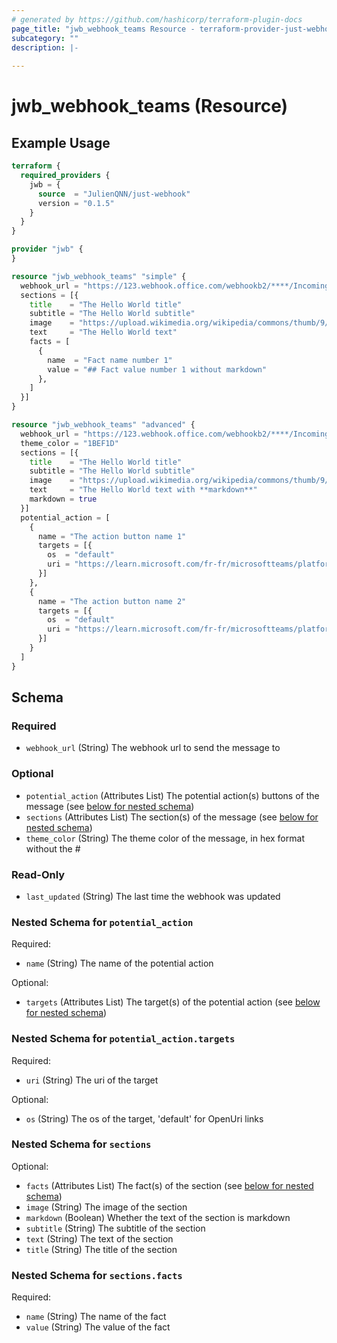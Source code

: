 ```yaml
---
# generated by https://github.com/hashicorp/terraform-plugin-docs
page_title: "jwb_webhook_teams Resource - terraform-provider-just-webhook"
subcategory: ""
description: |-
  
---
```


# jwb_webhook_teams (Resource)



## Example Usage

```terraform
terraform {
  required_providers {
    jwb = {
      source  = "JulienQNN/just-webhook"
      version = "0.1.5"
    }
  }
}

provider "jwb" {
}

resource "jwb_webhook_teams" "simple" {
  webhook_url = "https://123.webhook.office.com/webhookb2/****/IncomingWebhook/****/****"
  sections = [{
    title    = "The Hello World title"
    subtitle = "The Hello World subtitle"
    image    = "https://upload.wikimedia.org/wikipedia/commons/thumb/9/98/Microsoft_logo.jpg/480px-Microsoft_logo.jpg"
    text     = "The Hello World text"
    facts = [
      {
        name  = "Fact name number 1"
        value = "## Fact value number 1 without markdown"
      },
    ]
  }]
}

resource "jwb_webhook_teams" "advanced" {
  webhook_url = "https://123.webhook.office.com/webhookb2/****/IncomingWebhook/****/****"
  theme_color = "1BEF1D"
  sections = [{
    title    = "The Hello World title"
    subtitle = "The Hello World subtitle"
    image    = "https://upload.wikimedia.org/wikipedia/commons/thumb/9/98/Microsoft_logo.jpg/480px-Microsoft_logo.jpg"
    text     = "The Hello World text with **markdown**"
    markdown = true
  }]
  potential_action = [
    {
      name = "The action button name 1"
      targets = [{
        os  = "default"
        uri = "https://learn.microsoft.com/fr-fr/microsoftteams/platform/webhooks-and-connectors/how-to/add-incoming-webhook?tabs=javascript"
      }]
    },
    {
      name = "The action button name 2"
      targets = [{
        os  = "default"
        uri = "https://learn.microsoft.com/fr-fr/microsoftteams/platform/webhooks-and-connectors/how-to/add-incoming-webhook?tabs=javascript"
      }]
    }
  ]
}
```

<!-- schema generated by tfplugindocs -->
## Schema

### Required

- `webhook_url` (String) The webhook url to send the message to

### Optional

- `potential_action` (Attributes List) The potential action(s) buttons of the message (see [below for nested schema](#nestedatt--potential_action))
- `sections` (Attributes List) The section(s) of the message (see [below for nested schema](#nestedatt--sections))
- `theme_color` (String) The theme color of the message, in hex format without the #

### Read-Only

- `last_updated` (String) The last time the webhook was updated

<a id="nestedatt--potential_action"></a>
### Nested Schema for `potential_action`

Required:

- `name` (String) The name of the potential action

Optional:

- `targets` (Attributes List) The target(s) of the potential action (see [below for nested schema](#nestedatt--potential_action--targets))

<a id="nestedatt--potential_action--targets"></a>
### Nested Schema for `potential_action.targets`

Required:

- `uri` (String) The uri of the target

Optional:

- `os` (String) The os of the target, 'default' for OpenUri links



<a id="nestedatt--sections"></a>
### Nested Schema for `sections`

Optional:

- `facts` (Attributes List) The fact(s) of the section (see [below for nested schema](#nestedatt--sections--facts))
- `image` (String) The image of the section
- `markdown` (Boolean) Whether the text of the section is markdown
- `subtitle` (String) The subtitle of the section
- `text` (String) The text of the section
- `title` (String) The title of the section

<a id="nestedatt--sections--facts"></a>
### Nested Schema for `sections.facts`

Required:

- `name` (String) The name of the fact
- `value` (String) The value of the fact

